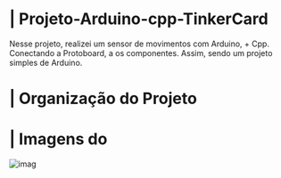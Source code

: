 # | Projeto-Arduino-cpp-TinkerCard
 
  Nesse projeto, realizei um sensor de movimentos com Arduino, + Cpp. Conectando a Protoboard, a os componentes. Assim, sendo um projeto simples de Arduino.

# | Organização do Projeto


# | Imagens do 
  
![imag](https://github.com/user-attachments/assets/a318b6ee-bb10-40b8-add4-95fb8471fec1)
